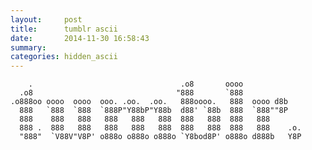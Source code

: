 ```yaml
---
layout:     post
title:      tumblr ascii
date:       2014-11-30 16:58:43
summary:    
categories: hidden_ascii
---
```

        .                                 .o8       oooo
      .o8                                "888       `888
    .o888oo oooo  oooo  ooo. .oo.  .oo.   888oooo.   888  oooo d8b
      888   `888  `888  `888P"Y88bP"Y88b  d88' `88b  888  `888""8P
      888    888   888   888   888   888  888   888  888   888
      888 .  888   888   888   888   888  888   888  888   888    .o.
      "888"  `V88V"V8P' o888o o888o o888o `Y8bod8P' o888o d888b   Y8P  
